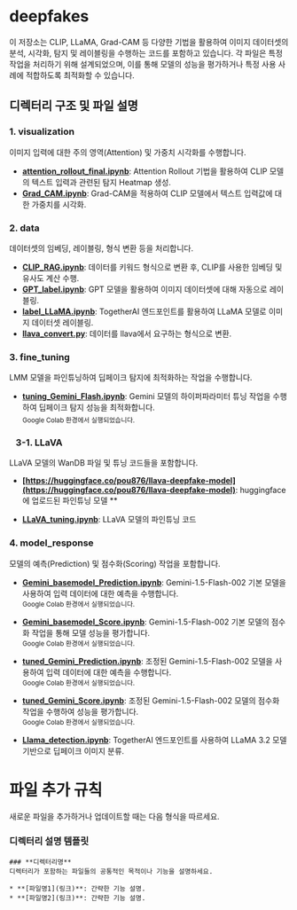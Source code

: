 # deepfakes
이 저장소는 CLIP, LLaMA, Grad-CAM 등 다양한 기법을 활용하여 이미지 데이터셋의 분석, 시각화, 탐지 및 레이블링을 수행하는 코드를 포함하고 있습니다. 각 파일은 특정 작업을 처리하기 위해 설계되었으며, 이를 통해 모델의 성능을 평가하거나 특정 사용 사례에 적합하도록 최적화할 수 있습니다.

## 디렉터리 구조 및 파일 설명
### 1. visualization
이미지 입력에 대한 주의 영역(Attention) 및 가중치 시각화를 수행합니다.

* **[attention_rollout_final.ipynb](https://github.com/KimEunOh/deepfakes/blob/main/visualization/attention_rollout_final.ipynb)**: Attention Rollout 기법을 활용하여 CLIP 모델의 텍스트 입력과 관련된 탐지 Heatmap 생성.
* **[Grad_CAM.ipynb](https://github.com/KimEunOh/deepfakes/blob/main/visualization/Grad_CAM.ipynb)**: Grad-CAM을 적용하여 CLIP 모델에서 텍스트 입력값에 대한 가중치를 시각화.
### 2. data
데이터셋의 임베딩, 레이블링, 형식 변환 등을 처리합니다.

* **[CLIP_RAG.ipynb](https://github.com/KimEunOh/deepfakes/blob/main/data/CLIP_RAG.ipynb)**: 데이터를 키워드 형식으로 변환 후, CLIP를 사용한 임베딩 및 유사도 계산 수행.
* **[GPT_label.ipynb](https://github.com/KimEunOh/deepfakes/blob/main/data/GPT_label.ipynb)**: GPT 모델을 활용하여 이미지 데이터셋에 대해 자동으로 레이블링.
* **[label_LLaMA.ipynb](https://github.com/KimEunOh/deepfakes/blob/main/data/label_LLaMA.ipynb)**: TogetherAI 엔드포인트를 활용하여 LLaMA 모델로 이미지 데이터셋 레이블링.
* **[llava_convert.py](https://github.com/KimEunOh/deepfakes/blob/main/data/llava_convert.py)**: 데이터를 llava에서 요구하는 형식으로 변환.
### 3. fine_tuning
LMM 모델을 파인튜닝하여 딥페이크 탐지에 최적화하는 작업을 수행합니다.

* **[tuning_Gemini_Flash.ipynb](https://github.com/KimEunOh/deepfakes/blob/main/fine_tuning/tuning_Gemini_Flash.ipynb)**: Gemini 모델의 하이퍼파라미터 튜닝 작업을 수행하여 딥페이크 탐지 성능을 최적화합니다.  
  <sub>Google Colab 환경에서 실행되었습니다.</sub>


### &nbsp;&nbsp; 3-1. LLaVA
LLaVA 모델의 WanDB 파일 및 튜닝 코드들을 포함합니다.

* **[https://huggingface.co/pou876/llava-deepfake-model](https://huggingface.co/pou876/llava-deepfake-model)**: huggingface에 업로드된 파인튜닝 모델 **

* **[LLaVA_tuning.ipynb](https://github.com/KimEunOh/deepfakes/blob/main/fine_tuning/LLaVA_tuning.ipynb)**: LLaVA 모델의 파인튜닝 코드

### 4. model_response
모델의 예측(Prediction) 및 점수화(Scoring) 작업을 포함합니다.

* **[Gemini_basemodel_Prediction.ipynb](https://github.com/KimEunOh/deepfakes/blob/main/response_model/Gemini_basemodel_Prediction.ipynb)**: Gemini-1.5-Flash-002 기본 모델을 사용하여 입력 데이터에 대한 예측을 수행합니다.  
  <sub>Google Colab 환경에서 실행되었습니다.</sub>
* **[Gemini_basemodel_Score.ipynb](https://github.com/KimEunOh/deepfakes/blob/main/response_model/Gemini_basemodel_Score.ipynb)**: Gemini-1.5-Flash-002 기본 모델의 점수화 작업을 통해 모델 성능을 평가합니다.  
  <sub>Google Colab 환경에서 실행되었습니다.</sub>
* **[tuned_Gemini_Prediction.ipynb](https://github.com/KimEunOh/deepfakes/blob/main/response_model/tuned_Gemini_Prediction.ipynb)**: 조정된 Gemini-1.5-Flash-002 모델을 사용하여 입력 데이터에 대한 예측을 수행합니다.  
  <sub>Google Colab 환경에서 실행되었습니다.</sub>
* **[tuned_Gemini_Score.ipynb](https://github.com/KimEunOh/deepfakes/blob/main/response_model/tuned_Gemini_Score.ipynb)**: 조정된 Gemini-1.5-Flash-002 모델의 점수화 작업을 수행하여 성능을 평가합니다.  
  <sub>Google Colab 환경에서 실행되었습니다.</sub>

* **[Llama_detection.ipynb](https://github.com/KimEunOh/deepfakes/blob/main/response_model/Llama_detection.ipynb)**: TogetherAI 엔드포인트를 사용하여 LLaMA 3.2 모델 기반으로 딥페이크 이미지 분류.

  
# 파일 추가 규칙
새로운 파일을 추가하거나 업데이트할 때는 다음 형식을 따르세요.
### 디렉터리 설명 템플릿
 ```
### **디렉터리명**
디렉터리가 포함하는 파일들의 공통적인 목적이나 기능을 설명하세요.

* **[파일명1](링크)**: 간략한 기능 설명.
* **[파일명2](링크)**: 간략한 기능 설명.
```

